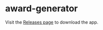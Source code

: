 # award-generator

Visit the [Releases page](https://github.com/andrewmccullough/award-generator/releases) to download the app.
